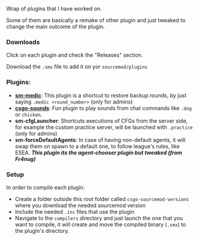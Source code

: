 Wrap of plugins that I have worked on.

Some of them are basically a remake of other plugin and just tweaked to change the main outcome of the plugin.

### Downloads
Click on each plugin and check the "Releases" section.

Download the `.smx` file to add it on yor `sourcemod/plugins`

### Plugins:
* **[sm-medic](https://github.com/marqdevx/sm-medic)**: 
    This plugin is a shortcut to restore backup rounds, by just saying `.medic <round_number>` (only for admins)
* **[csgo-sounds](https://github.com/marqdevx/csgo-sounds)**: 
    Fun plugin to play sounds from chat commands like `.dog` or `chicken`.
* **sm-cfgLauncher**: 
    Shortcuts executions of CFGs from the server side, for example the custom practice server, will be launched with `.practice` (only for admins)
* **sm-forceDefaultAgents**: 
    In case of having non-default agents, it will swap them on spawn to a default one, to follow league's rules, like ESEA. ***This plugin its the agent-chooser plugin but tweaked (from Fr4nug)***

### Setup
In order to compile each plugin:
* Create a folder outside this root folder called `csgo-sourcemod-versions` where you download the needed sourcemod version
* Include the needed `.inc` files that use the plugin
* Navigate to the `compilers` directory and just launch the one that you want to compile, it will create and move the compiled binary (`.smx`) to the plugin's directory.